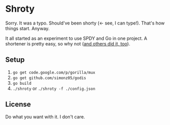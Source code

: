 # Shroty

Sorry. It was a typo. Should've been shorty (<- see, I can type!).
That's how things start. Anyway.

It all started as an experiment to use SPDY and Go in one project.
A shortener is pretty easy, so why not 
([and others did it, too](https://github.com/fs111/kurz.go)).

## Setup

1. `go get code.google.com/p/gorilla/mux`
1. `go get github.com/simonz05/godis`
1. `go build`
1. `./shroty` or `./shroty -f ./config.json`

## License

Do what you want with it. I don't care.

